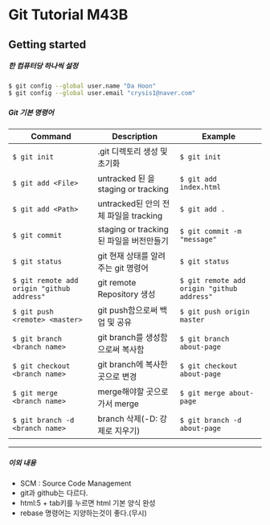 # Git Tutorial M43B

## Getting started

##### 한 컴퓨터당 하나씩 설정
```Bash
$ git config --global user.name "Da Hoon"
$ git config --global user.email "crysis1@naver.com"

```

##### Git 기본 명령어
| Command                                    | Description                                 | Example                                    |
| ------------------------------------------ | ------------------------------------------- | ------------------------------------------ |
| `$ git init`                               | .git 디렉토리 생성 및 초기화                | `$ git init`                               |
| `$ git add <File>`                         | untracked 된 <File>을 staging or tracking   | `$ git add index.html`                     |
| `$ git add <Path>`                         | untracked된 <Path>안의 전체 파일을 tracking | `$ git add .`                              |
| `$ git commit`                             | staging or tracking된 파일을 버전만들기     | `$ git commit -m "message"`                |
| `$ git status`                             | git 현재 상태를 알려주는 git 명령어         | `$ git status`                             |
| `$ git remote add origin "github address"` | git remote Repository 생성                  | `$ git remote add origin "github address"` |
| `$ git push <remote> <master>`             | git push함으로써 백업 및 공유               | `$ git push origin master`                 |
| `$ git branch <branch name>`               | git branch를 생성함으로써 복사함            | `$ git branch about-page`                  |
| `$ git checkout <branch name>`             | git branch에 복사한 곳으로 변경             | `$ git checkout about-page`                |
| `$ git merge <branch name>`                | merge해야할 곳으로 가서 merge               | `$ git merge about-page`                   |
| `$ git branch -d <branch name>`            | branch 삭제(-D: 강제로 지우기)              | `$ git branch -d about-page`               |
<hr>

##### 이외 내용
* SCM : Source Code Management
* git과 github는 다르다.
* html:5 + tab키를 누르면 html 기본 양식 완성
* rebase 명령어는 지양하는것이 좋다.(무시)